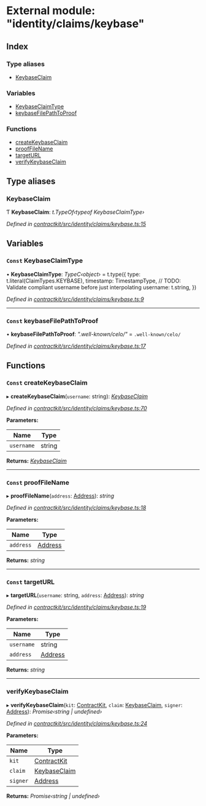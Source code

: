 # External module: "identity/claims/keybase"

## Index

### Type aliases

* [KeybaseClaim](_identity_claims_keybase_.md#keybaseclaim)

### Variables

* [KeybaseClaimType](_identity_claims_keybase_.md#const-keybaseclaimtype)
* [keybaseFilePathToProof](_identity_claims_keybase_.md#const-keybasefilepathtoproof)

### Functions

* [createKeybaseClaim](_identity_claims_keybase_.md#const-createkeybaseclaim)
* [proofFileName](_identity_claims_keybase_.md#const-prooffilename)
* [targetURL](_identity_claims_keybase_.md#const-targeturl)
* [verifyKeybaseClaim](_identity_claims_keybase_.md#verifykeybaseclaim)

## Type aliases

###  KeybaseClaim

Ƭ **KeybaseClaim**: *t.TypeOf‹typeof KeybaseClaimType›*

*Defined in [contractkit/src/identity/claims/keybase.ts:15](https://github.com/celo-org/celo-monorepo/blob/master/packages/contractkit/src/identity/claims/keybase.ts#L15)*

## Variables

### `Const` KeybaseClaimType

• **KeybaseClaimType**: *TypeC‹object›* = t.type({
  type: t.literal(ClaimTypes.KEYBASE),
  timestamp: TimestampType,
  // TODO: Validate compliant username before just interpolating
  username: t.string,
})

*Defined in [contractkit/src/identity/claims/keybase.ts:9](https://github.com/celo-org/celo-monorepo/blob/master/packages/contractkit/src/identity/claims/keybase.ts#L9)*

___

### `Const` keybaseFilePathToProof

• **keybaseFilePathToProof**: *".well-known/celo/"* = `.well-known/celo/`

*Defined in [contractkit/src/identity/claims/keybase.ts:17](https://github.com/celo-org/celo-monorepo/blob/master/packages/contractkit/src/identity/claims/keybase.ts#L17)*

## Functions

### `Const` createKeybaseClaim

▸ **createKeybaseClaim**(`username`: string): *[KeybaseClaim](_identity_claims_keybase_.md#keybaseclaim)*

*Defined in [contractkit/src/identity/claims/keybase.ts:70](https://github.com/celo-org/celo-monorepo/blob/master/packages/contractkit/src/identity/claims/keybase.ts#L70)*

**Parameters:**

Name | Type |
------ | ------ |
`username` | string |

**Returns:** *[KeybaseClaim](_identity_claims_keybase_.md#keybaseclaim)*

___

### `Const` proofFileName

▸ **proofFileName**(`address`: [Address](_base_.md#address)): *string*

*Defined in [contractkit/src/identity/claims/keybase.ts:18](https://github.com/celo-org/celo-monorepo/blob/master/packages/contractkit/src/identity/claims/keybase.ts#L18)*

**Parameters:**

Name | Type |
------ | ------ |
`address` | [Address](_base_.md#address) |

**Returns:** *string*

___

### `Const` targetURL

▸ **targetURL**(`username`: string, `address`: [Address](_base_.md#address)): *string*

*Defined in [contractkit/src/identity/claims/keybase.ts:19](https://github.com/celo-org/celo-monorepo/blob/master/packages/contractkit/src/identity/claims/keybase.ts#L19)*

**Parameters:**

Name | Type |
------ | ------ |
`username` | string |
`address` | [Address](_base_.md#address) |

**Returns:** *string*

___

###  verifyKeybaseClaim

▸ **verifyKeybaseClaim**(`kit`: [ContractKit](../classes/_kit_.contractkit.md), `claim`: [KeybaseClaim](_identity_claims_keybase_.md#keybaseclaim), `signer`: [Address](_base_.md#address)): *Promise‹string | undefined›*

*Defined in [contractkit/src/identity/claims/keybase.ts:24](https://github.com/celo-org/celo-monorepo/blob/master/packages/contractkit/src/identity/claims/keybase.ts#L24)*

**Parameters:**

Name | Type |
------ | ------ |
`kit` | [ContractKit](../classes/_kit_.contractkit.md) |
`claim` | [KeybaseClaim](_identity_claims_keybase_.md#keybaseclaim) |
`signer` | [Address](_base_.md#address) |

**Returns:** *Promise‹string | undefined›*
